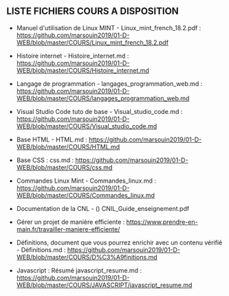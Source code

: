 LISTE FICHIERS COURS A DISPOSITION
-----------------------------------

- Manuel d'utilisation de Linux MINT - Linux_mint_french_18.2.pdf : https://github.com/marsouin2019/01-D-WEB/blob/master/COURS/Linux_mint_french_18.2.pdf

- Histoire internet - Histoire_internet.md : https://github.com/marsouin2019/01-D-WEB/blob/master/COURS/Histoire_internet.md

- Langage de programmation - langages_programmation_web.md : https://github.com/marsouin2019/01-D-WEB/blob/master/COURS/langages_programmation_web.md

- Visual Studio Code tuto de base -  	Visual_studio_code.md : https://github.com/marsouin2019/01-D-WEB/blob/master/COURS/Visual_studio_code.md

- Base HTML - HTML.md : https://github.com/marsouin2019/01-D-WEB/blob/master/COURS/HTML.md

- Base CSS : css.md : https://github.com/marsouin2019/01-D-WEB/blob/master/COURS/css.md

- Commandes Linux Mint - Commandes_linux.md : https://github.com/marsouin2019/01-D-WEB/blob/master/COURS/Commandes_linux.md

- Documentation de la CNL - () CNIL_Guide_enseignement.pdf

- Gérer un projet de manière efficiente  : https://www.prendre-en-main.fr/travailler-maniere-efficiente/ 

- Définitions, document que vous pourrez enrichir avec un contenu vérifié - Définitions.md : https://github.com/marsouin2019/01-D-WEB/blob/master/COURS/D%C3%A9finitions.md

- Javascript : Résumé javascript_resume.md : https://github.com/marsouin2019/01-D-WEB/blob/master/COURS/JAVASCRIPT/javascript_resume.md






